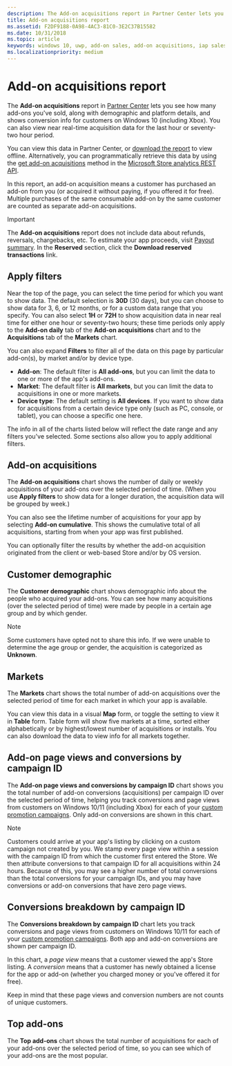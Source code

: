 ```yaml
---
description: The Add-on acquisitions report in Partner Center lets you see how many add-ons you've sold, along with demographic and platform details.
title: Add-on acquisitions report
ms.assetid: F2DF9188-0A98-4AC3-81C0-3E2C37B15582
ms.date: 10/31/2018
ms.topic: article
keywords: windows 10, uwp, add-on sales, add-on acquisitions, iap sales, in-app products, iaps, add-ons
ms.localizationpriority: medium
---
```

# Add-on acquisitions report


The **Add-on acquisitions** report in [Partner Center](https://partner.microsoft.com/dashboard) lets you see how many add-ons you've sold, along with demographic and platform details, and shows conversion info for customers on Windows 10 (including Xbox). You can also view near real-time acquisition data for the last hour or seventy-two hour period.

You can view this data in Partner Center, or [download the report](download-analytic-reports.md) to view offline. Alternatively, you can programmatically retrieve this data by using the [get add-on acquisitions](../monetize/get-in-app-acquisitions.md) method in the [Microsoft Store analytics REST API](../monetize/access-analytics-data-using-windows-store-services.md).

In this report, an add-on acquisition means a customer has purchased an add-on from you (or acquired it without paying, if you offered it for free). Multiple purchases of the same consumable add-on by the same customer are counted as separate add-on acquisitions.

> [!IMPORTANT]
> The **Add-on acquisitions** report does not include data about refunds, reversals, chargebacks, etc. To estimate your app proceeds, visit [Payout summary](/partner-center/payout-statement). In the **Reserved** section, click the **Download reserved transactions** link.


## Apply filters

Near the top of the page, you can select the time period for which you want to show data. The default selection is **30D** (30 days), but you can choose to show data for 3, 6, or 12 months, or for a custom data range that you specify. You can also select **1H** or **72H** to show acquisition data in near real time for either one hour or seventy-two hours; these time periods only apply to the **Add-on daily** tab of the **Add-on acquisitions** chart and to the **Acquisitions** tab of the **Markets** chart. 

You can also expand **Filters** to filter all of the data on this page by particular add-on(s), by market and/or by device type.

-   **Add-on**: The default filter is **All add-ons**, but you can limit the data to one or more of the app's add-ons.
-   **Market**: The default filter is **All markets**, but you can limit the data to acquisitions in one or more markets.
-   **Device type**: The default setting is **All devices**. If you want to show data for acquisitions from a certain device type only (such as PC, console, or tablet), you can choose a specific one here.

The info in all of the charts listed below will reflect the date range and any filters you've selected. Some sections also allow you to apply additional filters.


## Add-on acquisitions

The **Add-on acquisitions** chart shows the number of daily or weekly acquisitions of your add-ons over the selected period of time. (When you use **Apply filters** to show data for a longer duration, the acquisition data will be grouped by week.)

You can also see the lifetime number of acquisitions for your app by selecting **Add-on cumulative**. This shows the cumulative total of all acquisitions, starting from when your app was first published.

You can optionally filter the results by whether the add-on acquisition originated from the client or web-based Store and/or by OS version.


## Customer demographic

The **Customer demographic** chart shows demographic info about the people who acquired your add-ons. You can see how many acquisitions (over the selected period of time) were made by people in a certain age group and by which gender.

> [!NOTE]
> Some customers have opted not to share this info. If we were unable to determine the age group or gender, the acquisition is categorized as **Unknown**.


## Markets

The **Markets** chart shows the total number of add-on acquisitions over the selected period of time for each market in which your app is available. 

You can view this data in a visual **Map** form, or toggle the setting to view it in **Table** form. Table form will show five markets at a time, sorted either alphabetically or by highest/lowest number of acquisitions or installs. You can also download the data to view info for all markets together.


## Add-on page views and conversions by campaign ID

The **Add-on page views and conversions by campaign ID** chart shows you the total number of add-on conversions (acquisitions) per campaign ID over the selected period of time, helping you track conversions and page views from customers on Windows 10/11 (including Xbox) for each of your [custom promotion campaigns](create-a-custom-app-promotion-campaign.md). Only add-on conversions are shown in this chart.

> [!NOTE]
> Customers could arrive at your app's listing by clicking on a custom campaign not created by you. We stamp every page view within a session with the campaign ID from which the customer first entered the Store. We then attribute conversions to that campaign ID for all acquisitions within 24 hours. Because of this, you may see a higher number of total conversions than the total conversions for your campaign IDs, and you may have conversions or add-on conversions that have zero page views. 


## Conversions breakdown by campaign ID

The **Conversions breakdown by campaign ID** chart lets you track conversions and page views from customers on Windows 10/11 for each of your [custom promotion campaigns](create-a-custom-app-promotion-campaign.md). Both app and add-on conversions are shown per campaign ID.

In this chart, a *page view* means that a customer viewed the app's Store listing. A *conversion* means that a customer has newly obtained a license for the app or add-on (whether you charged money or you've offered it for free).

Keep in mind that these page views and conversion numbers are not counts of unique customers. 


## Top add-ons

The **Top add-ons** chart shows the total number of acquisitions for each of your add-ons over the selected period of time, so you can see which of your add-ons are the most popular. 



 

 

